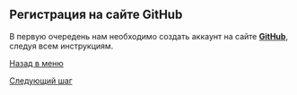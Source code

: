 ## Регистрация на сайте GitHub

В первую очередень нам необходимо создать аккаунт на сайте [**GitHub**](https://github.com/), следуя всем инструкциям.


[Назад в меню](./mainPage.md)

[Следующий шаг](./gitInstall.md)